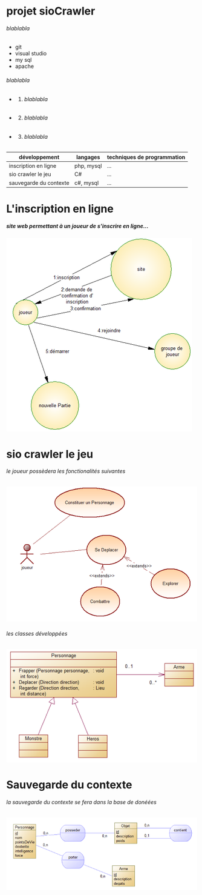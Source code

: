 # projet sioCrawler #

###### blablabla ######

* git
* visual studio
* my sql
* apache

###### blablabla ######

* 1. ###### blablabla ######
* 2. ###### blablabla ######
* 3. ###### blablabla ######

|    développement 		|     langages      | techniques de programmation |
|-----------------------|-------------------|-----------------------------|
|inscription en ligne   |     php, mysql    |            ...              |
|sio crawler le jeu     |        C#         |             ...             |
|sauvegarde du contexte |       c#, mysql   |              ...            |

# L'inscription en ligne #
##### site web permettant à un joueur de s'inscrire en ligne... #####
![acteurFluxInscription.PNG](https://github.com/meloeenazaire/sioCrawler/blob/master/images/acteurFluxInscription.PNG)

# sio crawler le jeu #
###### le joueur possèdera les fonctionalités suivantes ######
![useCasePersonnage.PNG](https://github.com/meloeenazaire/sioCrawler/blob/master/images/useCasePersonnage.PNG)
###### les classes développées ######
![diagrammeClassePersonnage.PNG](https://github.com/meloeenazaire/sioCrawler/blob/master/images/diagrammeClassePersonnage.PNG)
# Sauvegarde du contexte #
###### la sauvegarde du contexte se fera dans la base de donéées ######
![mcdSauvegarde.PNG](https://github.com/meloeenazaire/sioCrawler/blob/master/images/mcdSauvegarde.PNG)